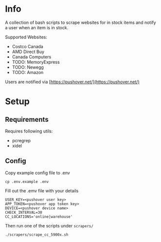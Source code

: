 # Info
A collection of bash scripts to scrape websites for in stock items and notify a user when an item is in stock.

Supported Websites:
- Costco Canada
- AMD Direct Buy
- Canada Computers
- TODO: MemoryExpress
- TODO: Newegg
- TODO: Amazon

Users are notified via [https://pushover.net/](https://pushover.net/)

# Setup
## Requirements
Requires following utils:
- pcregrep
- xidel
## Config
Copy example config file to .env
```
cp .env.example .env
```
Fill out the .emv file with your details
```
USER_KEY=<pushover user key>
APP_TOKEN=<pushover app token key>
DEVICE=<pushover device name>
CHECK_INTERVAL=30
CC_LOCATIONS='online|warehouse'
```
Then run one of the scripts under `scrapers/`
```
./scrapers/scrape_cc_5900x.sh
```